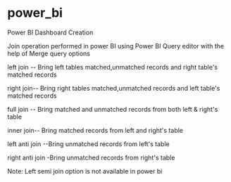 # power_bi
Power BI Dashboard Creation


Join operation performed in power BI using Power BI Query editor with the help of Merge query options

left join -- Bring left tables matched,unmatched records and right table's matched records

right join-- Bring right tables matched,unmatched records and left table's matched records

full join -- Bring matched and unmatched records from both left & right's table

inner join-- Bring matched records from left and right's table

left anti join --Bring unmatched records from left's table

right anti join -Bring unmatched records from right's table 

Note: Left semi join option is not available in power bi
